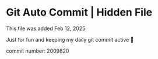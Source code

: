 # Git Auto Commit | Hidden File

This file was added Feb 12, 2025

Just for fun and keeping my daily git commit active 🤪

commit number: 2009820
